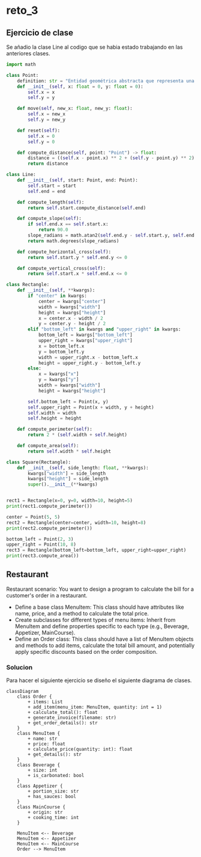 # reto_3
## Ejercicio de clase
Se añadio la clase Line al codigo que se habia estado trabajando en las anteriores clases.

```python
import math

class Point:
    definition: str = "Entidad geométrica abstracta que representa una ubicación en un espacio."
    def __init__(self, x: float = 0, y: float = 0):
        self.x = x
        self.y = y

    def move(self, new_x: float, new_y: float):
        self.x = new_x
        self.y = new_y

    def reset(self):
        self.x = 0
        self.y = 0

    def compute_distance(self, point: "Point") -> float:
        distance = ((self.x - point.x) ** 2 + (self.y - point.y) ** 2) ** 0.5
        return distance

class Line:
    def __init__(self, start: Point, end: Point):
        self.start = start
        self.end = end

    def compute_length(self):
        return self.start.compute_distance(self.end)

    def compute_slope(self):
        if self.end.x == self.start.x:
            return 90.0
        slope_radians = math.atan2(self.end.y - self.start.y, self.end.x - self.start.x)
        return math.degrees(slope_radians)

    def compute_horizontal_cross(self):
        return self.start.y * self.end.y <= 0

    def compute_vertical_cross(self):
        return self.start.x * self.end.x <= 0

class Rectangle:
    def __init__(self, **kwargs):
        if "center" in kwargs:
            center = kwargs["center"]
            width = kwargs["width"]
            height = kwargs["height"]
            x = center.x - width / 2
            y = center.y - height / 2
        elif "bottom_left" in kwargs and "upper_right" in kwargs:
            bottom_left = kwargs["bottom_left"]
            upper_right = kwargs["upper_right"]
            x = bottom_left.x
            y = bottom_left.y
            width = upper_right.x - bottom_left.x
            height = upper_right.y - bottom_left.y
        else:
            x = kwargs["x"]
            y = kwargs["y"]
            width = kwargs["width"]
            height = kwargs["height"]

        self.bottom_left = Point(x, y)
        self.upper_right = Point(x + width, y + height)
        self.width = width
        self.height = height

    def compute_perimeter(self):
        return 2 * (self.width + self.height)

    def compute_area(self):
        return self.width * self.height

class Square(Rectangle):
    def __init__(self, side_length: float, **kwargs):
        kwargs["width"] = side_length
        kwargs["height"] = side_length
        super().__init__(**kwargs)


rect1 = Rectangle(x=0, y=0, width=10, height=5)
print(rect1.compute_perimeter())

center = Point(5, 5)
rect2 = Rectangle(center=center, width=10, height=8)
print(rect2.compute_perimeter())

bottom_left = Point(2, 3)
upper_right = Point(10, 8)
rect3 = Rectangle(bottom_left=bottom_left, upper_right=upper_right)
print(rect3.compute_area())
```

## Restaurant
Restaurant scenario: You want to design a program to calculate the bill for a customer's order in a restaurant.
- Define a base class MenuItem: This class should have attributes like name, price, and a method to calculate the total price.
- Create subclasses for different types of menu items: Inherit from MenuItem and define properties specific to each type (e.g., Beverage, Appetizer, MainCourse).
- Define an Order class: This class should have a list of MenuItem objects and methods to add items, calculate the total bill amount, and potentially apply specific discounts based on the order composition.
### Solucion
Para hacer el siguiente ejercicio se diseño el siguiente diagrama de clases.
```mermaid
classDiagram
    class Order {
        + items: List
        + add_item(menu_item: MenuItem, quantity: int = 1)
        + calculate_total(): float
        + generate_invoice(filename: str)
        + get_order_details(): str
    }
    class MenuItem {
        + name: str
        + price: float
        + calculate_price(quantity: int): float
        + get_details(): str
    }
    class Beverage {
        + size: int
        + is_carbonated: bool
    }
    class Appetizer {
        + portion_size: str
        + has_sauces: bool
    }
    class MainCourse {
        + origin: str
        + cooking_time: int
    }

    MenuItem <-- Beverage
    MenuItem <-- Appetizer
    MenuItem <-- MainCourse
    Order --> MenuItem 
```

